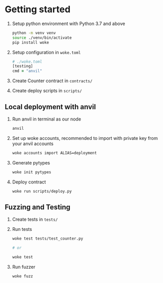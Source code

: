 # Getting started

1. Setup python environment with Python 3.7 and above

   ```zsh
   python -m venv venv
   source ./venv/bin/activate
   pip install woke
   ```

1. Setup configuration in `woke.toml`

   ```zsh
   # ./woke.toml
   [testing]
   cmd = "anvil"
   ```

1. Create Counter contract in `contracts/`

1. Create deploy scripts in `scripts/`

## Local deployment with anvil

1. Run anvil in terminal as our node

   ```zsh
   anvil
   ```

1. Set up woke accounts, recommended to import with private key from your anvil accounts

   ```zsh
   woke accounts import ALIAS=deployment
   ```

1. Generate pytypes

   ```zsh
   woke init pytypes
   ```

1. Deploy contract

   ```zsh
   woke run scripts/deploy.py
   ```

## Fuzzing and Testing

1. Create tests in `tests/`

1. Run tests

   ```zsh
   woke test tests/test_counter.py

   # or

   woke test
   ```

1. Run fuzzer

   ```zsh
   woke fuzz
   ```

